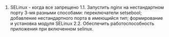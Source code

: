 1. SELinux - когда все запрещено
1.1. Запустить nginx на нестандартном порту 3-мя разными способами:
     переключатели setsebool;
     добавление нестандартного порта в имеющийся тип;
     формирование и установка модуля SELinux
2.2. Обеспечить работоспособность приложения при включенном selinux.
